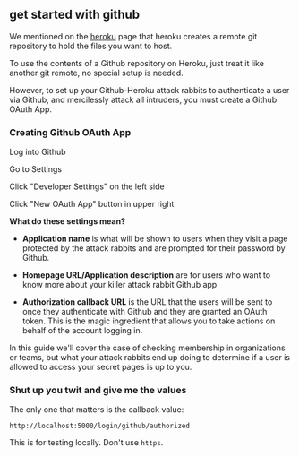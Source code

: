 ## get started with github

We mentioned on the [heroku](heroku.md) page that heroku
creates a remote git repository to hold the files you 
want to host.

To use the contents of a Github repository on Heroku,
just treat it like another git remote, no special setup
is needed.

However, to set up your Github-Heroku attack rabbits to 
authenticate a user via Github, and mercilessly attack
all intruders, you must create a Github OAuth App.

### Creating Github OAuth App

Log into Github

Go to Settings

Click "Developer Settings" on the left side

Click  "New OAuth App" button in upper right

**What do these settings mean?**

* **Application name** is what will be shown to users when they visit
    a page protected by the attack rabbits and are prompted for
    their password by Github.

* **Homepage URL/Application description** are for users who want to know more 
    about your killer attack rabbit Github app

* **Authorization callback URL** is the URL that the users will be sent to
    once they authenticate with Github and they are granted an OAuth token.
    This is the magic ingredient that allows you to take actions on behalf
    of the account logging in.

In this guide we'll cover the case of checking membership in organizations or teams,
but what your attack rabbits end up doing to determine if a user is allowed to
access your secret pages is up to you.

### Shut up you twit and give me the values

The only one that matters is the callback value:

```
http://localhost:5000/login/github/authorized
```

This is for testing locally. Don't use `https`.

